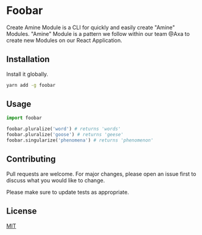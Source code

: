# Foobar

Create Amine Module is a CLI for quickly and easily create "Amine" Modules.
"Amine" Module is a pattern we follow within our team @Axa to create new Modules on our React Application.

## Installation

Install it globally.

```bash
yarn add -g foobar
```

## Usage

```python
import foobar

foobar.pluralize('word') # returns 'words'
foobar.pluralize('goose') # returns 'geese'
foobar.singularize('phenomena') # returns 'phenomenon'
```

## Contributing

Pull requests are welcome. For major changes, please open an issue first to discuss what you would like to change.

Please make sure to update tests as appropriate.

## License

[MIT](https://choosealicense.com/licenses/mit/)
